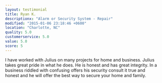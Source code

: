 ```yaml
---
layout: testimonial
title: Ryan K.
descriptionx: "Alarm or Security System - Repair"
modified: "2015-01-06 23:18:46 +0600"
location: "Charlotte, NC"
quality: 5.0
customerservice: 5.0
value: 5.0
score: 5
---
```


I have worked with Julius on many projects for home and business. Julius takes great pride in what he does. He is honest and has great integrity. In a business riddled with confusing offers his security consult it true and honest and he will offer the best way to secure your home and family.
